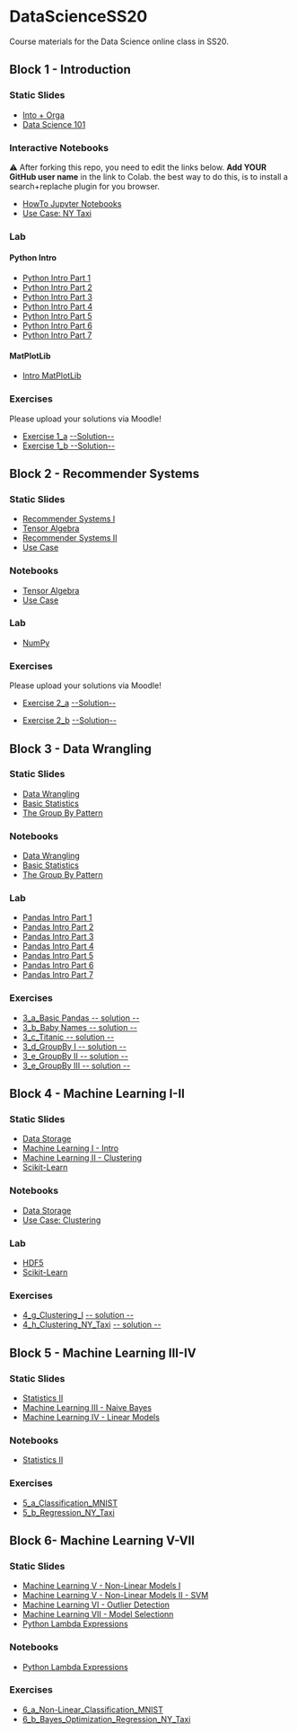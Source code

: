 # DataScienceSS20
Course materials for the Data Science online class in SS20.

## Block 1 - Introduction
### Static Slides
* [Into + Orga](Slides/01_a_Intro_and_Orga.pdf)
* [Data Science 101](Slides/01_b_Data_Science_101.pdf)

### Interactive Notebooks
:warning: After forking this repo, you need to edit the links below. **Add YOUR GitHub user name** in the link to Colab. the  best way to do this, is to install a search+replache plugin for you browser.

* [HowTo Jupyter Notebooks](https://colab.research.google.com/github/JonasZimmer1994/DataScienceSS20/blob/master/Notebooks/01_a_Jupyter-Intro.ipynb)
* [Use Case: NY Taxi](https://colab.research.google.com/github/JonasZimmer1994/DataScienceSS20/blob/master/Notebooks/01_b_UseCase_NY_Taxi.ipynb)

### Lab
#### Python Intro
* [Python Intro Part 1](https://colab.research.google.com/github/JonasZimmer1994/DataScienceSS20/blob/master/Notebooks/01_c_Python-Intro/01_variables.ipynb)
* [Python Intro Part 2](https://colab.research.google.com/github/JonasZimmer1994/DataScienceSS20/blob/master/Notebooks/01_c_Python-Intro/02_strings.ipynb)
* [Python Intro Part 3](https://colab.research.google.com/github/JonasZimmer1994/DataScienceSS20/blob/master/Notebooks/01_c_Python-Intro/03_data_structures.ipynb)
* [Python Intro Part 4](https://colab.research.google.com/github/JonasZimmer1994/DataScienceSS20/blob/master/Notebooks/01_c_Python-Intro/04_control_flow.ipynb)
* [Python Intro Part 5](https://colab.research.google.com/github/JonasZimmer1994/DataScienceSS20/blob/master/Notebooks/01_c_Python-Intro/05_functions.ipynb)
* [Python Intro Part 6](https://colab.research.google.com/github/JonasZimmer1994/DataScienceSS20/blob/master/Notebooks/01_c_Python-Intro/06_classes.ipynb)
* [Python Intro Part 7](https://colab.research.google.com/github/JonasZimmer1994/DataScienceSS20/blob/master/Notebooks/01_c_Python-Intro/07_modules.ipynb)
#### MatPlotLib
* [Intro MatPlotLib](https://colab.research.google.com/github/JonasZimmer1994/DataScienceSS20/blob/master/Notebooks/01_d_MatplotLib-Intro/Matplotlib-Intro.ipynb)

### Exercises
Please upload your solutions via Moodle!
* [Exercise 1_a](https://colab.research.google.com/github/JonasZimmer1994/DataScienceSS20/blob/master/Exercises/1_a_Python.ipynb) [--Solution--](https://colab.research.google.com/github/JonasZimmer1994/DataScienceSS20/blob/master/Exercises/1_a_Solution.ipynb)
* [Exercise 1_b](https://colab.research.google.com/github/JonasZimmer1994/DataScienceSS20/blob/master/Exercises/1_b_MatplotLib.ipynb)[ --Solution--](https://colab.research.google.com/github/JonasZimmer1994/DataScienceSS20/blob/master/Exercises/1_b-Solution.ipynb)

## Block 2 - Recommender Systems

### Static Slides
* [Recommender Systems I](Slides/02_a_Recommender_Systems_I.pdf)
* [Tensor Algebra](Slides/02_b_Tensor_Algebra.pdf )
* [Recommender Systems II](Slides/02_c_Recommender_Systems_II.pdf)
* [Use Case](Slides/02_d_Use_Case_Recommender_System.pdf)

### Notebooks
* [Tensor Algebra](https://colab.research.google.com/github/JonasZimmer1994/DataScienceSS20/blob/master/Notebooks/02_b_Tensor_Algebra.ipynb)
* [Use Case](https://colab.research.google.com/github/JonasZimmer1994/DataScienceSS20/blob/master/Notebooks/02_c_UseCase_RecommendationSystems.ipynb)


### Lab
* [NumPy](https://colab.research.google.com/github/JonasZimmer1994/DataScienceSS20/blob/master/Notebooks/02_d_Numpy.ipynb)


### Exercises
Please upload your solutions via Moodle!
* [Exercise 2_a](https://colab.research.google.com/github/JonasZimmer1994/DataScienceSS20/blob/master/Exercises/2_a_Numpy.ipynb) [--Solution--](https://colab.research.google.com/github/JonasZimmer1994/DataScienceSS20/blob/master/Exercises/2_a_Solution.ipynb)

* [Exercise 2_b](https://colab.research.google.com/github/JonasZimmer1994/DataScienceSS20/blob/master/Exercises/2_b_Recommender_SVD.ipynb) [--Solution--](https://colab.research.google.com/github/JonasZimmer1994/DataScienceSS20/blob/master/Exercises/2_b_Solution.ipynb)


## Block 3 - Data Wrangling

### Static Slides
* [Data Wrangling](Slides/03_a_Data_Wrangling.pdf)
* [Basic Statistics](Slides/03_b_Basic_Statistics.pdf)
* [The Group By Pattern](Slides/03_c_Group_By.pdf)


### Notebooks
* [Data Wrangling](https://colab.research.google.com/github/JonasZimmer1994/DataScienceSS20/blob/master/Notebooks/3_a_Data_Wrangling.ipynb)
* [Basic Statistics](https://colab.research.google.com/github/JonasZimmer1994/DataScienceSS20/blob/master/Notebooks/3_b_Basic_Statistics.ipynb)
* [The Group By Pattern](https://colab.research.google.com/github/JonasZimmer1994/DataScienceSS20/blob/master/Notebooks/3_c_GroupBy.ipynb)

### Lab
* [Pandas Intro Part 1](https://colab.research.google.com/github/JonasZimmer1994/DataScienceSS20/blob/master/Notebooks/03_c_Pandas-Intro/pandas_01.ipynb)
* [Pandas Intro Part 2](https://colab.research.google.com/github/JonasZimmer1994/DataScienceSS20/blob/master/Notebooks/03_c_Pandas-Intro/pandas_02.ipynb)
* [Pandas Intro Part 3](https://colab.research.google.com/github/JonasZimmer1994/DataScienceSS20/blob/master/Notebooks/03_c_Pandas-Intro/pandas_03.ipynb)
* [Pandas Intro Part 4](https://colab.research.google.com/github/JonasZimmer1994/DataScienceSS20/blob/master/Notebooks/03_c_Pandas-Intro/pandas_04.ipynb)
* [Pandas Intro Part 5](https://colab.research.google.com/github/JonasZimmer1994/DataScienceSS20/blob/master/Notebooks/03_c_Pandas-Intro/pandas_05.ipynb)
* [Pandas Intro Part 6](https://colab.research.google.com/github/JonasZimmer1994/DataScienceSS20/blob/master/Notebooks/03_c_Pandas-Intro/pandas_06.ipynb)
* [Pandas Intro Part 7](https://colab.research.google.com/github/JonasZimmer1994/DataScienceSS20/blob/master/Notebooks/03_c_Pandas-Intro/pandas_07.ipynb)

### Exercises
* [3_a_Basic Pandas](https://colab.research.google.com/github/JonasZimmer1994/DataScienceSS20/blob/master/Exercises/3_a_Basic_Pandas.ipynb)[ -- solution --](https://colab.research.google.com/github/JonasZimmer1994/DataScienceSS20/blob/master/Exercises/3_a_solution.ipynb)
* [3_b_Baby Names](https://colab.research.google.com/github/JonasZimmer1994/DataScienceSS20/blob/master/Exercises/3_b_Baby_Names.ipynb)[ -- solution --](https://colab.research.google.com/github/JonasZimmer1994/DataScienceSS20/blob/master/Exercises/3_b_solution.ipynb)
* [3_c_Titanic](https://colab.research.google.com/github/JonasZimmer1994/DataScienceSS20/blob/master/Exercises/3_c_Titanic.ipynb )[ -- solution --](https://colab.research.google.com/github/JonasZimmer1994/DataScienceSS20/blob/master/Exercises/3_c_solution.ipynb)
* [3_d_GroupBy I](https://colab.research.google.com/github/JonasZimmer1994/DataScienceSS20/blob/master/Exercises/3_d_GroupBy_I.ipynb)[ -- solution -- ](https://colab.research.google.com/github/JonasZimmer1994/DataScienceSS20/blob/master/Exercises/3_d_solution.ipynb)
* [3_e_GroupBy II](https://colab.research.google.com/github/JonasZimmer1994/DataScienceSS20/blob/master/Exercises/3_e_GroupBy_II.ipynb)[ -- solution --](https://colab.research.google.com/github/JonasZimmer1994/DataScienceSS20/blob/master/Exercises/3_e_solution.ipynb)
* [3_e_GroupBy III](https://colab.research.google.com/github/JonasZimmer1994/DataScienceSS20/blob/master/Exercises/3_f_GroupBy_II.ipynb)[ -- solution --](https://colab.research.google.com/github/JonasZimmer1994/DataScienceSS20/blob/master/Exercises/3_f_solution.ipynb)

## Block 4 - Machine Learning I-II

### Static Slides
* [Data Storage](Slides/04_a_Data_Storage.pdf)
* [Machine Learning I - Intro](Slides/04-b_Machine_Learning_I.pdf)
* [Machine Learning II - Clustering](Slides/04_c_Machine_Learning_II.pdf)
* [Scikit-Learn](Slides/04_f_Lab_Scikit-Learn.pdf)


### Notebooks
* [Data Storage](https://colab.research.google.com/github/JonasZimmer1994/DataScienceSS20/blob/master/Notebooks/04_a_Data_Storage.ipynb)
* [Use Case: Clustering](https://colab.research.google.com/github/JonasZimmer1994/DataScienceSS20/blob/master/Notebooks/04_d_UseCase_NY_Taxy_II.ipynb)

### Lab
* [HDF5](https://colab.research.google.com/github/JonasZimmer1994/DataScienceSS20/blob/master/Notebooks/04_e_Lab_HDF5.ipynb)
* [Scikit-Learn](https://colab.research.google.com/github/JonasZimmer1994/DataScienceSS20/blob/master/Notebooks/04_f_Lab_Scikit_Learn.ipynb)


### Exercises
* [4_g_Clustering_I](https://colab.research.google.com/github/JonasZimmer1994/DataScienceSS20/blob/master/Exercises/4_g_Clustering_I.ipynb) [ -- solution --](https://colab.research.google.com/github/JonasZimmer1994/DataScienceSS20/blob/master/Exercises/4_g_Clustering_I_solution.ipynb)
* [4_h_Clustering_NY_Taxi](https://colab.research.google.com/github/JonasZimmer1994/DataScienceSS20/blob/master/Exercises/4_h_Clustering_II_NY_Taxy_II.ipynb) [ -- solution --](https://colab.research.google.com/github/JonasZimmer1994/DataScienceSS20/blob/master/Exercises/4_h_Clustering_II_NY_Taxy_II_solution.ipynb)


## Block 5 - Machine Learning III-IV

### Static Slides
* [Statistics II](Slides/05_a_Statistics_II.pdf)
* [Machine Learning III - Naive Bayes](Slides/05_b_Machine_Learning_III_bayes.pdf)
* [Machine Learning IV - Linear Models](Slides/05_c_Machine_Learning_IV_linear.pdf)


### Notebooks
* [Statistics II](https://colab.research.google.com/github/JonasZimmer1994/DataScienceSS20/blob/master/Notebooks/05_a_Statistics_Part_II.ipynb)

### Exercises
* [5_a_Classification_MNIST](https://colab.research.google.com/github/JonasZimmer1994/DataScienceSS20/blob/master/Exercises/5_a_Classification.ipynb)
* [5_b_Regression_NY_Taxi](https://colab.research.google.com/github/JonasZimmer1994/DataScienceSS20/blob/master/Exercises/5_b_Regression_NY_Taxy.ipynb)


## Block 6- Machine Learning V-VII

### Static Slides
* [Machine Learning V - Non-Linear Models I](Slides/06_a_Machine_Learning_V_nonlinear_models_part_I.pdf)
* [Machine Learning V - Non-Linear Models II - SVM](Slides/06_b_Machine_Learning_V_nonlinear_models_part_II.pdf)
* [Machine Learning VI - Outlier Detection](Slides/06_c_Machine_Learning_VI_outlier_detection.pdf)
* [Machine Learning VII - Model Selectionn](Slides/06_d_Machine_Learning_VII_Model_Selection.pdf)
* [Python Lambda Expressions](Slides/06_e_Python_lambda.pdf)

### Notebooks
* [Python Lambda Expressions](https://colab.research.google.com/github/JonasZimmer1994/DataScienceSS20/blob/master/Notebooks/06_Lambda_Operators.ipynb)

### Exercises
* [6_a_Non-Linear_Classification_MNIST](https://colab.research.google.com/github/JonasZimmer1994/DataScienceSS20/blob/master/Exercises/6_a_Non-Linear_Classification.ipynb)
* [6_b_Bayes_Optimization_Regression_NY_Taxi](https://colab.research.google.com/github/JonasZimmer1994/DataScienceSS20/blob/master/Exercises/6_b_AutoSkLearn_Regression_NY_Taxy.ipynb)
